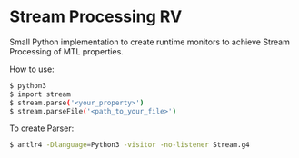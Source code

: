 # Stream Processing RV


Small Python implementation to create runtime monitors to achieve Stream Processing of MTL properties.

How to use:

```bash
$ python3
$ import stream
$ stream.parse('<your_property>')
$ stream.parseFile('<path_to_your_file>')
```

To create Parser:

```bash
$ antlr4 -Dlanguage=Python3 -visitor -no-listener Stream.g4 
```
